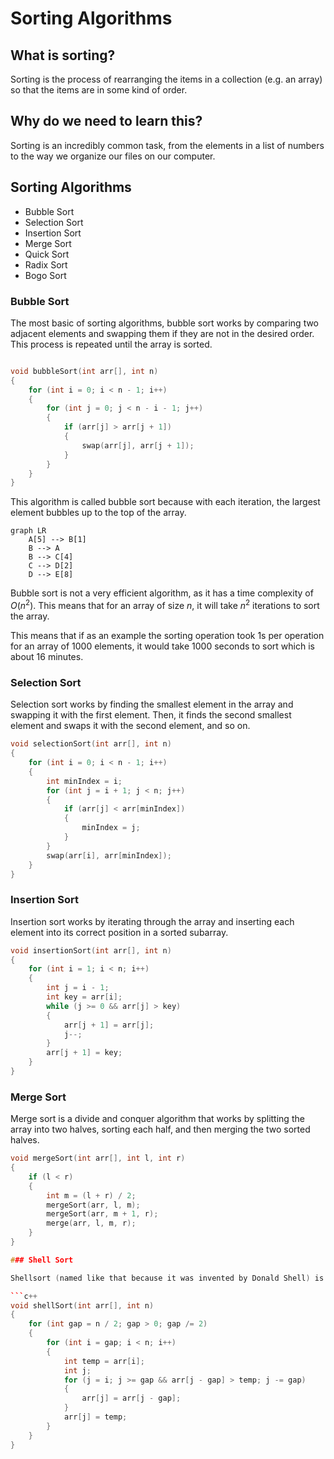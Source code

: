 # Sorting Algorithms

## What is sorting?

Sorting is the process of rearranging the items in a collection (e.g. an array) so that the items are in some kind of order.

## Why do we need to learn this?

Sorting is an incredibly common task, from the elements in a list of numbers to the way we organize our files on our computer.

## Sorting Algorithms

- Bubble Sort
- Selection Sort
- Insertion Sort
- Merge Sort
- Quick Sort
- Radix Sort
- Bogo Sort

### Bubble Sort

The most basic of sorting algorithms, bubble sort works by comparing two adjacent elements and swapping them if they are not in the desired order. This process is repeated until the array is sorted.

```c++

void bubbleSort(int arr[], int n)
{
    for (int i = 0; i < n - 1; i++)
    {
        for (int j = 0; j < n - i - 1; j++)
        {
            if (arr[j] > arr[j + 1])
            {
                swap(arr[j], arr[j + 1]);
            }
        }
    }
}
```

This algorithm is called bubble sort because with each iteration, the largest element bubbles up to the top of the array.

```mermaid
graph LR
    A[5] --> B[1]
    B --> A
    B --> C[4]
    C --> D[2]
    D --> E[8]
```

Bubble sort is not a very efficient algorithm, as it has a time complexity of $O(n^2)$. This means that for an array of size $n$, it will take $n^2$ iterations to sort the array.

This means that if as an example the sorting operation took 1s per operation for an array of 1000 elements, it would take 1000 seconds to sort which is about 16 minutes.

### Selection Sort

Selection sort works by finding the smallest element in the array and swapping it with the first element. Then, it finds the second smallest element and swaps it with the second element, and so on.

```c++
void selectionSort(int arr[], int n)
{
    for (int i = 0; i < n - 1; i++)
    {
        int minIndex = i;
        for (int j = i + 1; j < n; j++)
        {
            if (arr[j] < arr[minIndex])
            {
                minIndex = j;
            }
        }
        swap(arr[i], arr[minIndex]);
    }
}
```

### Insertion Sort

Insertion sort works by iterating through the array and inserting each element into its correct position in a sorted subarray.

```c++
void insertionSort(int arr[], int n)
{
    for (int i = 1; i < n; i++)
    {
        int j = i - 1;
        int key = arr[i];
        while (j >= 0 && arr[j] > key)
        {
            arr[j + 1] = arr[j];
            j--;
        }
        arr[j + 1] = key;
    }
}
```

### Merge Sort

Merge sort is a divide and conquer algorithm that works by splitting the array into two halves, sorting each half, and then merging the two sorted halves.

```c++
void mergeSort(int arr[], int l, int r)
{
    if (l < r)
    {
        int m = (l + r) / 2;
        mergeSort(arr, l, m);
        mergeSort(arr, m + 1, r);
        merge(arr, l, m, r);
    }
}

### Shell Sort

Shellsort (named like that because it was invented by Donald Shell) is a variation of insertion sort that works by sorting elements that are far apart from each other and then reducing the gap between elements to be sorted.

```c++
void shellSort(int arr[], int n)
{
    for (int gap = n / 2; gap > 0; gap /= 2)
    {
        for (int i = gap; i < n; i++)
        {
            int temp = arr[i];
            int j;
            for (j = i; j >= gap && arr[j - gap] > temp; j -= gap)
            {
                arr[j] = arr[j - gap];
            }
            arr[j] = temp;
        }
    }
}
```
